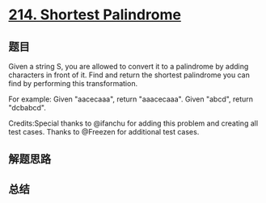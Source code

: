 # [214. Shortest Palindrome](https://leetcode.com/problems/shortest-palindrome/)

## 题目

        
Given a string S, you are allowed to convert it to a palindrome by adding characters in front of it. Find and return the shortest palindrome you can find by performing this transformation.


For example: 
Given "aacecaaa", return "aaacecaaa".
Given "abcd", return "dcbabcd".

Credits:Special thanks to @ifanchu for adding this problem and creating all test cases. Thanks to @Freezen for additional test cases.
      

## 解题思路


## 总结


